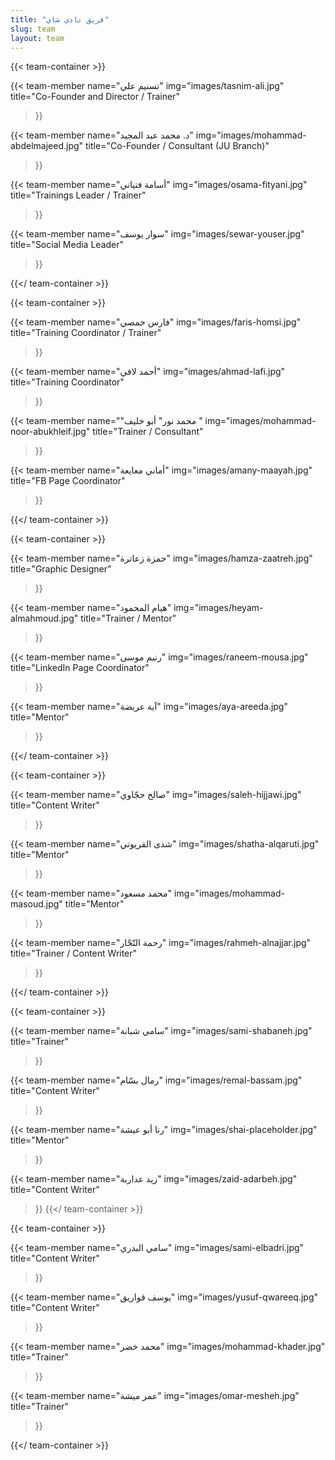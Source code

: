 ```yaml
---
title: "فريق نادي شاي"
slug: team
layout: team
---
```


{{< team-container >}}

{{< team-member
    name="تسنيم علي"
    img="images/tasnim-ali.jpg"
    title="Co-Founder and Director / Trainer"
>}}

{{< team-member
    name="د. محمد عبد المجيد"
    img="images/mohammad-abdelmajeed.jpg"
    title="Co-Founder / Consultant (JU Branch)"
>}}

{{< team-member
    name="أسامة فتياني"
    img="images/osama-fityani.jpg"
    title="Trainings Leader / Trainer"
>}}

{{< team-member
    name="سوار يوسف"
    img="images/sewar-youser.jpg"
    title="Social Media Leader"
>}}

{{</ team-container >}}



{{< team-container >}}

{{< team-member
    name="فارس حمصي"
    img="images/faris-homsi.jpg"
    title="Training Coordinator / Trainer"
>}}

{{< team-member
    name="أحمد لافي"
    img="images/ahmad-lafi.jpg"
    title="Training Coordinator"
>}}

{{< team-member
    name="\"محمد نور\" أبو خليف "
    img="images/mohammad-noor-abukhleif.jpg"
    title="Trainer / Consultant"
>}}

{{< team-member
    name="أماني معايعة"
    img="images/amany-maayah.jpg"
    title="FB Page Coordinator"
>}}

{{</ team-container >}}



{{< team-container >}}

{{< team-member
    name="حمزة زعاترة"
    img="images/hamza-zaatreh.jpg"
    title="Graphic Designer"
>}}

{{< team-member
    name="هيام المحمود"
    img="images/heyam-almahmoud.jpg"
    title="Trainer / Mentor"
>}}

{{< team-member
    name="رنيم موسى"
    img="images/raneem-mousa.jpg"
    title="LinkedIn Page Coordinator"
>}}

{{< team-member
    name="آية عريضة"
    img="images/aya-areeda.jpg"
    title="Mentor"
>}}

{{</ team-container >}}



{{< team-container >}}

{{< team-member
    name="صالح حجّاوي"
    img="images/saleh-hijjawi.jpg"
    title="Content Writer"
>}}

{{< team-member
    name="شذى القريوتي"
    img="images/shatha-alqaruti.jpg"
    title="Mentor"
>}}


{{< team-member
    name="محمد مسعود"
    img="images/mohammad-masoud.jpg"
    title="Mentor"
>}}

{{< team-member
    name="رحمة النّجّار"
    img="images/rahmeh-alnajjar.jpg"
    title="Trainer / Content Writer"
>}}

{{</ team-container >}}



{{< team-container >}}

{{< team-member
    name="سامي شبانة"
    img="images/sami-shabaneh.jpg"
    title="Trainer"
>}}

{{< team-member
    name="رمال بسّام"
    img="images/remal-bassam.jpg"
    title="Content Writer"
>}}

{{< team-member
    name="رنا أبو عيشة"
    img="images/shai-placeholder.jpg"
    title="Mentor"
>}}

{{< team-member
    name="زيد عداربة"
    img="images/zaid-adarbeh.jpg"
    title="Content Writer"
>}}
{{</ team-container >}}



{{< team-container >}}

{{< team-member
    name="سامي البدري"
    img="images/sami-elbadri.jpg"
    title="Content Writer"
>}}

{{< team-member
    name="يوسف قواريق"
    img="images/yusuf-qwareeq.jpg"
    title="Content Writer"
>}}

{{< team-member
    name="محمد خضر"
    img="images/mohammad-khader.jpg"
    title="Trainer"
>}}

{{< team-member
    name="عمر ميشة"
    img="images/omar-mesheh.jpg"
    title="Trainer"
>}}

{{</ team-container >}}
